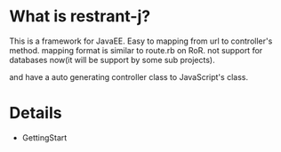 # What is restrant-j? #

This is a framework for JavaEE.
Easy to mapping from url to controller's method.
mapping format is similar to route.rb on RoR.
not support for databases now(it will be support by some sub projects).

and have a auto generating controller class to JavaScript's class.

# Details #

  * GettingStart